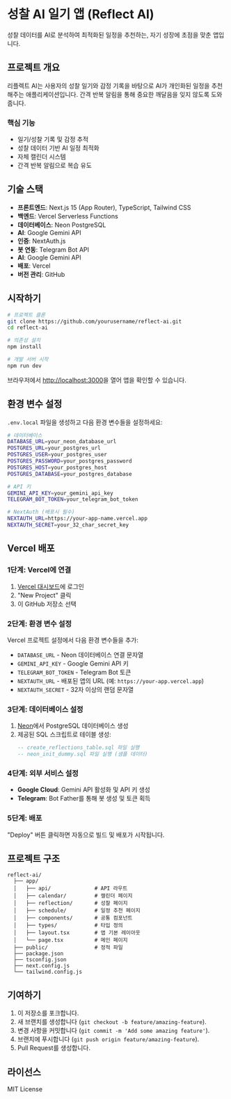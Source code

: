 # 성찰 AI 일기 앱 (Reflect AI)

성찰 데이터를 AI로 분석하여 최적화된 일정을 추천하는, 자기 성장에 초점을 맞춘 앱입니다.

## 프로젝트 개요

리플렉트 AI는 사용자의 성찰 일기와 감정 기록을 바탕으로 AI가 개인화된 일정을 추천해주는 애플리케이션입니다. 간격 반복 알림을 통해 중요한 깨달음을 잊지 않도록 도와줍니다.

### 핵심 기능

- 일기/성찰 기록 및 감정 추적
- 성찰 데이터 기반 AI 일정 최적화
- 자체 캘린더 시스템
- 간격 반복 알림으로 복습 유도

## 기술 스택

- **프론트엔드**: Next.js 15 (App Router), TypeScript, Tailwind CSS
- **백엔드**: Vercel Serverless Functions  
- **데이터베이스**: Neon PostgreSQL
- **AI**: Google Gemini API
- **인증**: NextAuth.js
- **봇 연동**: Telegram Bot API
- **AI**: Google Gemini API
- **배포**: Vercel
- **버전 관리**: GitHub

## 시작하기

```bash
# 프로젝트 클론
git clone https://github.com/yourusername/reflect-ai.git
cd reflect-ai

# 의존성 설치
npm install

# 개발 서버 시작
npm run dev
```

브라우저에서 [http://localhost:3000](http://localhost:3000)을 열어 앱을 확인할 수 있습니다.

## 환경 변수 설정

`.env.local` 파일을 생성하고 다음 환경 변수들을 설정하세요:

```bash
# 데이터베이스
DATABASE_URL=your_neon_database_url
POSTGRES_URL=your_postgres_url
POSTGRES_USER=your_postgres_user
POSTGRES_PASSWORD=your_postgres_password
POSTGRES_HOST=your_postgres_host
POSTGRES_DATABASE=your_postgres_database

# API 키
GEMINI_API_KEY=your_gemini_api_key
TELEGRAM_BOT_TOKEN=your_telegram_bot_token

# NextAuth (배포시 필수)
NEXTAUTH_URL=https://your-app-name.vercel.app
NEXTAUTH_SECRET=your_32_char_secret_key
```

## Vercel 배포

### 1단계: Vercel에 연결
1. [Vercel 대시보드](https://vercel.com/dashboard)에 로그인
2. "New Project" 클릭
3. 이 GitHub 저장소 선택

### 2단계: 환경 변수 설정
Vercel 프로젝트 설정에서 다음 환경 변수들을 추가:

- `DATABASE_URL` - Neon 데이터베이스 연결 문자열
- `GEMINI_API_KEY` - Google Gemini API 키
- `TELEGRAM_BOT_TOKEN` - Telegram Bot 토큰
- `NEXTAUTH_URL` - 배포된 앱의 URL (예: `https://your-app.vercel.app`)
- `NEXTAUTH_SECRET` - 32자 이상의 랜덤 문자열

### 3단계: 데이터베이스 설정
1. [Neon](https://neon.tech)에서 PostgreSQL 데이터베이스 생성
2. 제공된 SQL 스크립트로 테이블 생성:
   ```sql
   -- create_reflections_table.sql 파일 실행
   -- neon_init_dummy.sql 파일 실행 (샘플 데이터)
   ```

### 4단계: 외부 서비스 설정
- **Google Cloud**: Gemini API 활성화 및 API 키 생성
- **Telegram**: Bot Father를 통해 봇 생성 및 토큰 획득

### 5단계: 배포
"Deploy" 버튼 클릭하면 자동으로 빌드 및 배포가 시작됩니다.

## 프로젝트 구조

```
reflect-ai/
  ├── app/
  │   ├── api/              # API 라우트
  │   ├── calendar/         # 캘린더 페이지
  │   ├── reflection/       # 성찰 페이지
  │   ├── schedule/         # 일정 추천 페이지
  │   ├── components/       # 공통 컴포넌트
  │   ├── types/            # 타입 정의
  │   ├── layout.tsx        # 앱 기본 레이아웃
  │   └── page.tsx          # 메인 페이지
  ├── public/               # 정적 파일
  ├── package.json
  ├── tsconfig.json
  ├── next.config.js
  └── tailwind.config.js
```

## 기여하기

1. 이 저장소를 포크합니다.
2. 새 브랜치를 생성합니다 (`git checkout -b feature/amazing-feature`).
3. 변경 사항을 커밋합니다 (`git commit -m 'Add some amazing feature'`).
4. 브랜치에 푸시합니다 (`git push origin feature/amazing-feature`).
5. Pull Request를 생성합니다.

## 라이선스

MIT License
